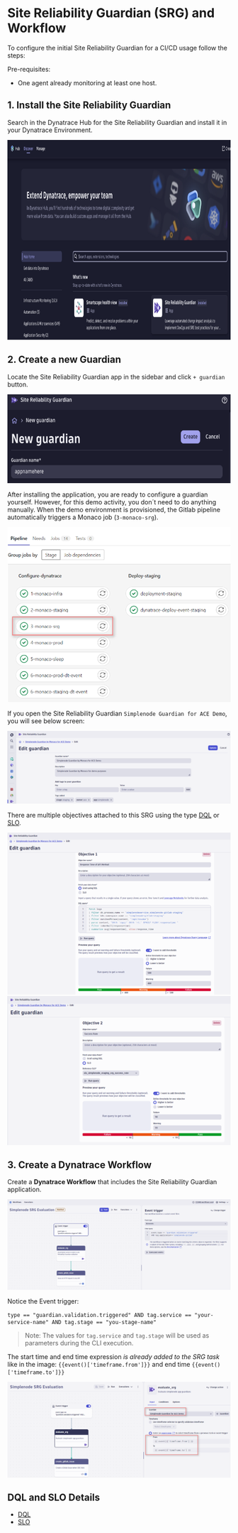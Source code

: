 # Site Reliability Guardian (SRG) and Workflow

To configure the initial Site Reliability Guardian for a CI/CD usage follow the steps:

Pre-requisites:

- One agent already monitoring at least one host.

## 1. Install the Site Reliability Guardian

Search in the Dynatrace Hub for the Site Reliability Guardian and install it in your Dynatrace Environment.

<img src="./assets/install-SRG.png"  width="1200" height="450">

## 2. Create a new Guardian

Locate the Site Reliability Guardian app in the sidebar and click `+ guardian` button.

<img src="./assets/srg-create-ui.png"  width="550" height="200">

After installing the application, you are ready to configure a guardian yourself. However, for this demo activity, you don´t need to do anything manually. When the demo environment is provisioned, the Gitlab pipeline automatically triggers a Monaco job (`3-monaco-srg`).

![gitlab-cicd](assets/gitlab_pipeline_srg_job.png)


If you open the Site Reliability Guardian `Simplenode Guardian for ACE Demo`, you will see below screen:

![gitlab-cicd](assets/srg_edit_name.png)

There are multiple objectives attached to this SRG using the type [DQL](https://www.dynatrace.com/support/help/platform/grail/dynatrace-query-language/dql-guide) or [SLO](../01_SLI_SLO/README.md). 

![gitlab-cicd](assets/srg_objective_1.png)
![gitlab-cicd](assets/srg_objective_2.png)


## 3. Create a Dynatrace Workflow

Create a **Dynatrace Workflow** that includes the Site Reliability Guardian application.

![gitlab-cicd](assets/simplenode_wf.png)

Notice the Event trigger:

```
type == "guardian.validation.triggered" AND tag.service == "your-service-name" AND tag.stage == "you-stage-name"
```

> Note: The values for `tag.service` and `tag.stage` will be used as parameters during the CLI execution.

The start time and end time expression _is already added to the SRG task_ like in the image:
`{{event()['timeframe.from']}}` and end time `{{event()['timeframe.to']}}`

![gitlab-cicd](assets/simplenode_wf_srg_definition.png)

## DQL and SLO Details
- [DQL](https://www.dynatrace.com/support/help/platform/grail/dynatrace-query-language/dql-guide)
- [SLO](../01_SLI_SLO/README.md)

